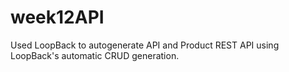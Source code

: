 # week12API
Used LoopBack to autogenerate API and Product REST API using LoopBack's automatic CRUD generation.
